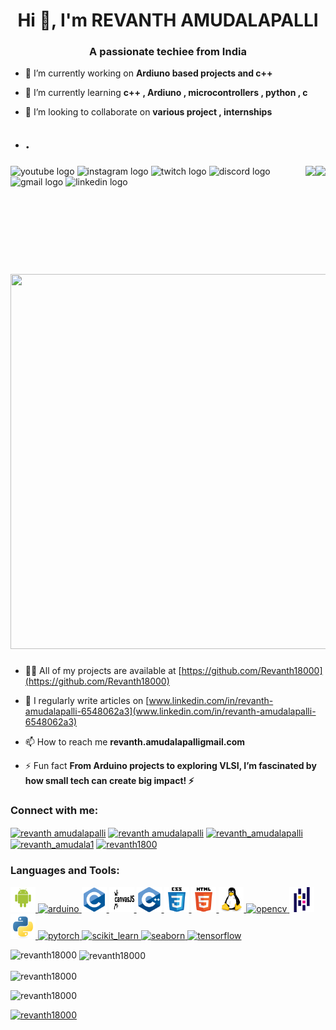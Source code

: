 <h1 align="center">Hi 👋, I'm REVANTH AMUDALAPALLI</h1>
<h3 align="center">A passionate techiee from India</h3>



- 🔭 I’m currently working on **Ardiuno based projects and c++**

- 🌱 I’m currently learning **c++ , Ardiuno , microcontrollers , python , c**

- 👯 I’m looking to collaborate on **various project , internships**
- <h2 align="left"> .</h2>

###

<img align="right" height="150" src="https://media1.tenor.com/m/Pw6WNNW6ejAAAAAC/ironbrij-road-to-success.gif"  />

###

<img align="right" height="150" src="https://64.media.tumblr.com/5e144fe3eb3c1e90143d80ecc7d195a6/156cb7c026feb075-88/s1280x1920/ec6c6c57ebbdc058c60fd700f461162ccfc4da17.gif"  />

###





###

<div align="left">
  <img src="https://img.shields.io/static/v1?message=Youtube&logo=youtube&label=&color=FF0000&logoColor=white&labelColor=&style=for-the-badge" height="35" alt="youtube logo"  />
  <img src="https://img.shields.io/static/v1?message=Instagram&logo=instagram&label=&color=E4405F&logoColor=white&labelColor=&style=for-the-badge" height="35" alt="instagram logo"  />
  <img src="https://img.shields.io/static/v1?message=Twitch&logo=twitch&label=&color=9146FF&logoColor=white&labelColor=&style=for-the-badge" height="35" alt="twitch logo"  />
  <img src="https://img.shields.io/static/v1?message=Discord&logo=discord&label=&color=7289DA&logoColor=white&labelColor=&style=for-the-badge" height="35" alt="discord logo"  />
  <img src="https://img.shields.io/static/v1?message=Gmail&logo=gmail&label=&color=D14836&logoColor=white&labelColor=&style=for-the-badge" height="35" alt="gmail logo"  />
  <img src="https://img.shields.io/static/v1?message=LinkedIn&logo=linkedin&label=&color=0077B5&logoColor=white&labelColor=&style=for-the-badge" height="35" alt="linkedin logo"  />
</div>

###

<br clear="both">

###

<div align="center">
  <img height="600" width="800" src="https://raw.githubusercontent.com/Giphy/GiphyAPI/master/api_giphy_header.gif"  />
</div>


###

- 👨‍💻 All of my projects are available at [https://github.com/Revanth18000](https://github.com/Revanth18000)

- 📝 I regularly write articles on [www.linkedin.com/in/revanth-amudalapalli-6548062a3](www.linkedin.com/in/revanth-amudalapalli-6548062a3)

- 📫 How to reach me **revanth.amudalapalligmail.com**

- ⚡ Fun fact **From Arduino projects to exploring VLSI, I’m fascinated by how small tech can create big impact! ⚡**

<h3 align="left">Connect with me:</h3>
<p align="left">
<a href="www.linkedin.com/in/revanth-amudalapalli-6548062a3" target="blank"><img align="center" src="https://raw.githubusercontent.com/rahuldkjain/github-profile-readme-generator/master/src/images/icons/Social/linked-in-alt.svg" alt="revanth amudalapalli" height="30" width="40" /></a>
<a href="https://github.com/Revanth18000" target="blank"><img align="center" src="https://raw.githubusercontent.com/rahuldkjain/github-profile-readme-generator/master/src/images/icons/Social/facebook.svg" alt="revanth amudalapalli" height="30" width="40" /></a>
<a href="https://www.instagram.com/alone_" target="blank"><img align="center" src="https://raw.githubusercontent.com/rahuldkjain/github-profile-readme-generator/master/src/images/icons/Social/instagram.svg" alt="revanth_amudalapalli" height="30" width="40" /></a>
<a href="https://www.hackerrank.com/profile/revanth_amudala1" target="blank"><img align="center" src="https://raw.githubusercontent.com/rahuldkjain/github-profile-readme-generator/master/src/images/icons/Social/hackerrank.svg" alt="revanth_amudala1" height="30" width="40" /></a>
<a href="http://leetcode.com/u/REVANTH18000/" target="blank"><img align="center" src="https://raw.githubusercontent.com/rahuldkjain/github-profile-readme-generator/master/src/images/icons/Social/leet-code.svg" alt="revanth1800" height="30" width="40" /></a>
</p>



<h3 align="left">Languages and Tools:</h3>
<p align="left"> <a href="https://developer.android.com" target="_blank" rel="noreferrer"> <img src="https://raw.githubusercontent.com/devicons/devicon/master/icons/android/android-original-wordmark.svg" alt="android" width="40" height="40"/> </a> <a href="https://www.arduino.cc/" target="_blank" rel="noreferrer"> <img src="https://cdn.worldvectorlogo.com/logos/arduino-1.svg" alt="arduino" width="40" height="40"/> </a> <a href="https://www.cprogramming.com/" target="_blank" rel="noreferrer"> <img src="https://raw.githubusercontent.com/devicons/devicon/master/icons/c/c-original.svg" alt="c" width="40" height="40"/> </a> <a href="https://canvasjs.com" target="_blank" rel="noreferrer"> <img src="https://raw.githubusercontent.com/Hardik0307/Hardik0307/master/assets/canvasjs-charts.svg" alt="canvasjs" width="40" height="40"/> </a> <a href="https://www.w3schools.com/cpp/" target="_blank" rel="noreferrer"> <img src="https://raw.githubusercontent.com/devicons/devicon/master/icons/cplusplus/cplusplus-original.svg" alt="cplusplus" width="40" height="40"/> </a> <a href="https://www.w3schools.com/css/" target="_blank" rel="noreferrer"> <img src="https://raw.githubusercontent.com/devicons/devicon/master/icons/css3/css3-original-wordmark.svg" alt="css3" width="40" height="40"/> </a> <a href="https://www.w3.org/html/" target="_blank" rel="noreferrer"> <img src="https://raw.githubusercontent.com/devicons/devicon/master/icons/html5/html5-original-wordmark.svg" alt="html5" width="40" height="40"/> </a> <a href="https://www.linux.org/" target="_blank" rel="noreferrer"> <img src="https://raw.githubusercontent.com/devicons/devicon/master/icons/linux/linux-original.svg" alt="linux" width="40" height="40"/> </a> <a href="https://opencv.org/" target="_blank" rel="noreferrer"> <img src="https://www.vectorlogo.zone/logos/opencv/opencv-icon.svg" alt="opencv" width="40" height="40"/> </a> <a href="https://pandas.pydata.org/" target="_blank" rel="noreferrer"> <img src="https://raw.githubusercontent.com/devicons/devicon/2ae2a900d2f041da66e950e4d48052658d850630/icons/pandas/pandas-original.svg" alt="pandas" width="40" height="40"/> </a> <a href="https://www.python.org" target="_blank" rel="noreferrer"> <img src="https://raw.githubusercontent.com/devicons/devicon/master/icons/python/python-original.svg" alt="python" width="40" height="40"/> </a> <a href="https://pytorch.org/" target="_blank" rel="noreferrer"> <img src="https://www.vectorlogo.zone/logos/pytorch/pytorch-icon.svg" alt="pytorch" width="40" height="40"/> </a> <a href="https://scikit-learn.org/" target="_blank" rel="noreferrer"> <img src="https://upload.wikimedia.org/wikipedia/commons/0/05/Scikit_learn_logo_small.svg" alt="scikit_learn" width="40" height="40"/> </a> <a href="https://seaborn.pydata.org/" target="_blank" rel="noreferrer"> <img src="https://seaborn.pydata.org/_images/logo-mark-lightbg.svg" alt="seaborn" width="40" height="40"/> </a> <a href="https://www.tensorflow.org" target="_blank" rel="noreferrer"> <img src="https://www.vectorlogo.zone/logos/tensorflow/tensorflow-icon.svg" alt="tensorflow" width="40" height="40"/> </a> </p>

<p><img align="left" src="https://github-readme-stats.vercel.app/api/top-langs?username=revanth18000&show_icons=true&locale=en&layout=compact" alt="revanth18000" /></p>

<p>&nbsp;<img align="center" src="https://github-readme-stats.vercel.app/api?username=revanth18000&show_icons=true&locale=en" alt="revanth18000" /></p>

<p><img align="center" src="https://github-readme-streak-stats.herokuapp.com/?user=revanth18000&" alt="revanth18000" /></p>
<p align="left"> <img src="https://komarev.com/ghpvc/?username=revanth18000&label=Profile%20views&color=0e75b6&style=flat" alt="revanth18000" /> </p>

<p align="left"> <a href="https://github.com/ryo-ma/github-profile-trophy"><img src="https://github-profile-trophy.vercel.app/?username=revanth18000" alt="revanth18000" /></a> </p>

<p align="left"> <a href="https://twitter.com/" target="blank"><img src="https://img.shields.io/twitter/follow/?logo=twitter&style=for-the-badge" alt="" /></a> </p>
